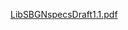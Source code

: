 [LibSBGNspecsDraft1.1.pdf](/sbgn/wiki-files/blob/master/LibSBGN_requirements_draft/LibSBGNspecsDraft1.1.pdf)